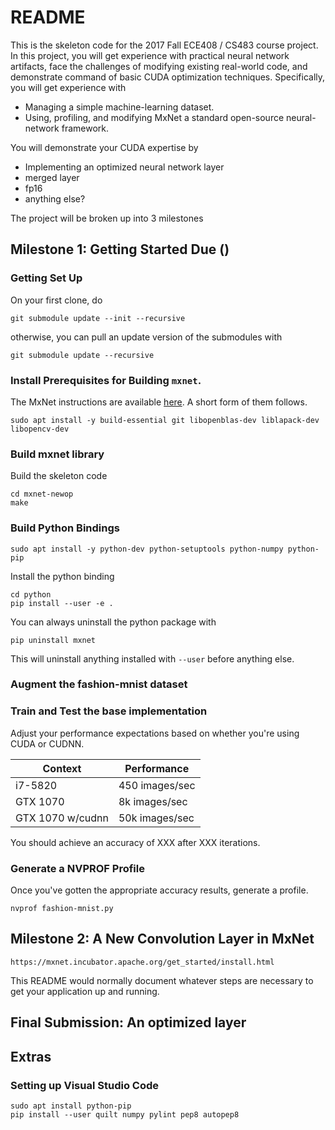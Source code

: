 # README

This is the skeleton code for the 2017 Fall ECE408 / CS483 course project.
In this project, you will get experience with practical neural network artifacts, face the challenges of modifying existing real-world code, and demonstrate command of basic CUDA optimization techniques.
Specifically, you will get experience with

* Managing a simple machine-learning dataset.
* Using, profiling, and modifying MxNet a standard open-source neural-network framework.

You will demonstrate your CUDA expertise by

* Implementing an optimized neural network layer
* merged layer
* fp16
* anything else?

The project will be broken up into 3 milestones

## Milestone 1: Getting Started Due ()

### Getting Set Up

On your first clone, do 

    git submodule update --init --recursive

otherwise, you can pull an update version of the submodules with 

    git submodule update --recursive

### Install Prerequisites for Building `mxnet`.

The MxNet instructions are available [here](https://mxnet.incubator.apache.org/get_started/install.html). A short form of them follows.

    sudo apt install -y build-essential git libopenblas-dev liblapack-dev libopencv-dev

### Build mxnet library

Build the skeleton code

    cd mxnet-newop
    make


### Build Python Bindings

    sudo apt install -y python-dev python-setuptools python-numpy python-pip

Install the python binding

    cd python
    pip install --user -e .

You can always uninstall the python package with

    pip uninstall mxnet

This will uninstall anything installed with `--user` before anything else.

### Augment the fashion-mnist dataset

### Train and Test the base implementation

Adjust your performance expectations based on whether you're using CUDA or CUDNN.

| Context  | Performance  |
|---|---|
| i7-5820  | 450 images/sec  |
| GTX 1070  | 8k images/sec  |
| GTX 1070 w/cudnn  | 50k images/sec  | 

You should achieve an accuracy of XXX after XXX iterations.

### Generate a NVPROF Profile

Once you've gotten the appropriate accuracy results, generate a profile.

    nvprof fashion-mnist.py

## Milestone 2: A New Convolution Layer in MxNet

    https://mxnet.incubator.apache.org/get_started/install.html

This README would normally document whatever steps are necessary to get your application up and running.





## Final Submission: An optimized layer

## Extras

### Setting up Visual Studio Code

    sudo apt install python-pip
    pip install --user quilt numpy pylint pep8 autopep8